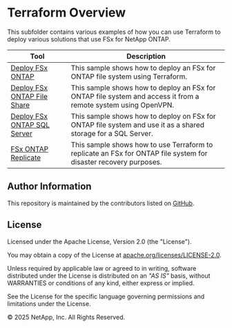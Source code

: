 # Terraform Overview
This subfolder contains various examples of how you can use Terraform to deploy various solutions that use FSx for NetApp ONTAP.

| Tool | Description |
| --- | --- |
| [Deploy FSx ONTAP](Deploy-FSx-ONTAP) | This sample shows how to deploy an FSx for ONTAP file system using Terraform. |
| [Deploy FSx ONTAP File Share](Deploy-FSx-ONTAP-Fileshare-Access) | This sample shows how to deploy an FSx for ONTAP file system and access it from a remote system using OpenVPN. |
| [Deploy FSx ONTAP SQL Server](Deploy-FSx-ONTAP-SQL-Server) | This sample shows how to deploy on FSx for ONTAP file system and use it as a shared storage for a SQL Server. |
| [FSx ONTAP Replicate](FSx-ONTAP-Replicate)| This sample shows how to use Terraform to replicate an FSx for ONTAP file system for disaster recovery purposes. |

## Author Information

This repository is maintained by the contributors listed on [GitHub](https://github.com/NetApp/FSx-ONTAP-utils/graphs/contributors).

## License

Licensed under the Apache License, Version 2.0 (the "License").

You may obtain a copy of the License at [apache.org/licenses/LICENSE-2.0](http://www.apache.org/licenses/LICENSE-2.0).

Unless required by applicable law or agreed to in writing, software distributed under the License is distributed on an _"AS IS"_ basis, without WARRANTIES or conditions of any kind, either express or implied.

See the License for the specific language governing permissions and limitations under the License.

© 2025 NetApp, Inc. All Rights Reserved.
